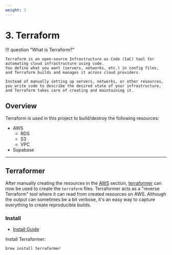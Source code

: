 ```yaml
---
weight: 3
---
```


# 3. Terraform

!!! question "What is Terraform?"

    Terraform is an open-source Infrastructure as Code (IaC) tool for automating cloud infrastructure using code. 
    You define what you want (servers, networks, etc.) in config files, and Terraform builds and manages it across cloud providers.

    Instead of manually setting up servers, networks, or other resources, you write code to describe the desired state of your infrastructure, 
    and Terraform takes care of creating and maintaining it.

## Overview

Terraform is used in this project to build/destroy the following resources:

- AWS
    - RDS
    - S3
    - VPC
- Supabase

---

## Terraformer

After manually creating the resources in the [AWS](aws.md) section, [terraformer](https://github.com/GoogleCloudPlatform/terraformer) can now be used to create the `terraform` files.
Terraformer acts as a "reverse Terraform" tool where it can read from created resources on AWS. 
Although the output can sometimes be a bit verbose, it's an easy way to capture everything to create reproducible builds.

### Install
* [Install Guide](https://github.com/GoogleCloudPlatform/terraformer?tab=readme-ov-file#installation)

Install Terraformer:

```bash
brew install terraformer
```


